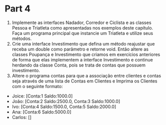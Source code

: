 # Part 4

1) Implemente as interfaces Nadador, Corredor e Ciclista e as classes Pessoa e Triatleta como
apresentadas nos exemplos deste capítulo. Faça um programa principal que instancie um Triatleta e
utilize seus métodos.
2) Crie uma interface Investimento que defina um método reajustar que receba um double como
parâmetro e retorne void. Então altere as classes Poupança e Investimento que criamos em
exercícios anteriores de forma que elas implementem a interface Investimento e continue herdando
da classe Conta, pois se trata de contas que possuem investimento.
3) Altere o programa contas para que a associação entre clientes e contas seja através de uma lista
de Contas em Clientes e Imprima os Clientes com o seguinte formato:

- Joice:  [Conta:1 Saldo:1000.0]
- João:   [Conta:2 Saldo:2500.0, Conta:3 Saldo:1000.0]
- Ivo:    [Conta:4 Saldo:1500.0, Conta:5 Saldo:2000.0]
- Ana:    [Conta:6 Saldo:5000.0]
- Carlos: []
